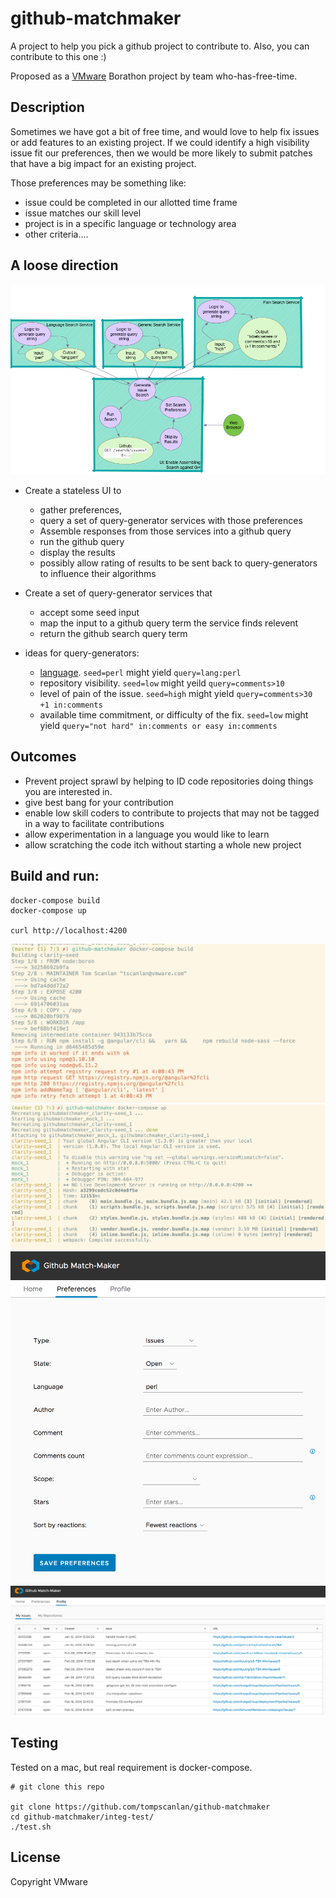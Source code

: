 # github-matchmaker

A project to help you pick a github project to contribute to.  Also, you can contribute to this one :)

Proposed as a [VMware](http://www.vmware.com) Borathon project by team who-has-free-time.


## Description
Sometimes we have got a bit of free time, and would love to help fix issues
or add features to an existing project.
If we could identify a high visibility issue fit our preferences,
then we would be more likely to submit patches that have a big
impact for an existing project.

Those preferences may be something like:
* issue could be completed in our allotted time frame
* issue matches our skill level
* project is in a specific language or technology area
* other criteria....

## A loose direction

![services diagram](./docs/github-matcher.png)

* Create a stateless UI to 
    * gather preferences, 
    * query a set of query-generator services with those preferences
    * Assemble responses from those services into a github query
    * run the github query
    * display the results
    * possibly allow rating of results to be sent back to query-generators to influence
      their algorithms 
      
* Create a set of query-generator services that
    * accept some seed input
    * map the input to a github query term the service finds relevent
    * return the github search query term
     
* ideas for query-generators:
  * [language](./query-services/language).  `seed=perl` might yield `query=lang:perl`
  * repository visibility. `seed=low` might yeild `query=comments>10`
  * level of pain of the issue. `seed=high` might yield `query=comments>30 +1 in:comments` 
  * available time commitment, or difficulty of the fix. `seed=low` might yield `query="not hard" in:comments or easy in:comments`


## Outcomes
* Prevent project sprawl by helping to ID code repositories doing things you are interested in. 
* give best bang for your contribution 
* enable low skill coders to contribute to projects that may not be tagged in a way to facilitate contributions 
* allow experimentation in a language you would like to learn 
* allow scratching the code itch without starting a whole new project


## Build and run:

```
docker-compose build
docker-compose up

curl http://localhost:4200
```


![building](./docs/build.png)
![running](./docs/run.png)
![prefs](./docs/prefs.png)
![results](./docs/results.png)

## Testing
Tested on a mac, but real requirement is docker-compose.

```
# git clone this repo

git clone https://github.com/tompscanlan/github-matchmaker
cd github-matchmaker/integ-test/
./test.sh

```

License
-------

Copyright VMware
